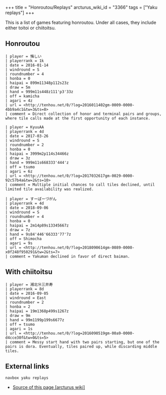 +++
title = "Honroutou/Replays"
arcturus_wiki_id = "3366"
tags = ["Yaku replays"]
+++

This is a list of games featuring honroutou. Under all cases, they include either toitoi or chiitoitsu.

## Honroutou

```Replay/Tenhou.net|
| player = 悔しい
| playerrank = 1k
| date = 2016-01-14
| windround = S
| roundnumber = 4
| honba = 0
| haipai = 899m11348p112s23z
| draw = 5m
| hand = 999m11s448z111'p3'33z
| off = kamicha
| agari = 4z
| url = <http://tenhou.net/0/?log=2016011402gm-0009-0000-4bb9a4c1&tw=3&ts=8>
| comment = Direct collection of honor and terminal pairs and groups, where tile calls made at the first opportunity of each instance.
```
```Replay/Tenhou.net|
| player = KyuuAA
| playerrank = 4d
| date = 2017-03-26
| windround = S
| roundnumber = 2
| honba = 0
| haipai = 3999m2p114s34466z
| draw = 3z
| hand = 999m11s668333'444'z
| off = tsumo
| agari = 6z
| url = <http://tenhou.net/0/?log=2017032617gm-0029-0000-92c57b4a&tw=2&ts=10>
| comment = Multiple initial chances to call tiles declined, until limited tile availability was realized.
```
```Replay/Tenhou.net|
| player = すーぱーづがん
| playerrank = 4d
| date = 2018-09-06
| windround = S
| roundnumber = 4
| honba = 0
| haipai = 2m14p89s13345667z
| draw = 7z
| hand = 9s84'446'66333'77'7z
| off = Shimocha
| agari = 9s
| url = <http://tenhou.net/0/?log=2018090614gm-0089-0000-x0f248f950291&tw=2&ts=7>
| comment = Yakuman declined in favor of direct baiman.
```

## With chiitoitsu

```Replay/Tenhou.net|
| player = 湘北⑭三井寿
| playerrank = 8d
| date = 2016-09-05
| windround = East
| roundnumber = 2
| honba = 2
| haipai = 19m1368p499s1267z
| draw = 9m
| hand = 99m1199p199s6677z
| off = tsumo
| agari = 1s
| url = <http://tenhou.net/0/?log=2016090519gm-00a9-0000-d4cce30f&tw=0&ts=5>
| comment = Messy start hand with two pairs starting, but one of the pairs is dora. Eventually, tiles paired up, while discarding middle tiles.
```

## External links

```navbox yaku replays```
- [Source of this page [arcturus wiki]](http://arcturus.su/wiki/Honroutou/Replays)